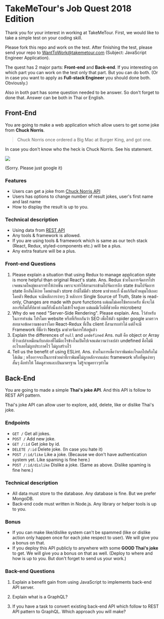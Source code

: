 # TakeMeTour's Job Quest 2018 Edition

Thank you for your interest in working at TakeMeTour. First, we would like to take a simple test on your coding skill.

Please fork this repo and work on the test. After finishing the test, please send your repo to WantToWork@takemetour.com (Subject: JavaScript Engineer Application).

The quest has 2 major parts: **Front-end** and **Back-end**. If you interesting on which part you can work on the test only that part. But you can do both. (Or in case you want to apply as **Full-stack Engineer** you should done both. Obviously.)

Also in both part has some question needed to be answer. So don't forget to done that. Answer can be both in Thai or English.

## Front-End

You are going to make a web application which allow users to get some joke from **Chuck Norris**.

> Chuck Norris once ordered a Big Mac at Burger King, and got one.

In case you don't know who the heck is Chuck Norris. See his statement.

![](https://blazepress.com/.image/c_limit%2Ccs_srgb%2Cq_auto:good%2Cw_620/MTI4OTk1Mjg4MDE3OTEzODY2/18.webp)

(Sorry. Please just google it)

### Features

- Users can get a joke from [Chuck Norris API](http://www.icndb.com/api/)
- Users has options to change number of result jokes, user's first name and last name
- How to display the result is up to you.

### Technical description

- Using data from [REST API](http://www.icndb.com/api/)
- Any tools & framework is allowed.
- If you are using tools & framework which is same as our tech stack (React, Redux, styled-components etc.) will be a plus.
- Any extra feature will be a plus.

### Front-end Questions

1. Please explain a situation that using Redux to manage application state is more helpful than original React's state.
   Ans. Redux ช่วยในการจัดการโปรเจคขนาดใหญ่ของเราทำให้ง่ายขึ้น เพราะจะทำให้สามารถข้ามไปจัดการอีก state ข้ามไปจัดการ state อีกอันได้ง่าย โดยผ่านตัว store ถ้ามีไม่มีตัว store มาช่วยละก็ นั้งแก้กันหัวหมุนไปเถอะ โดยตัว Redux จะมีหลักการง่ายๆ 3 หลักการ Single Source of Truth, State is read-only, Changes are made with pure functions แต่ผมไม่เคยใช้หรอกครับ พึ่งจะได้ลองจับไม่กี่สัปดาห์ ผมก็ยังนั้งเอ๋อไม่เข้าใจอยู่เลย แต่ผมมีเว็บดีที่ช่วยคือ microbenz
2. Why do we need "Server-Side Rendering". Please explain.
   Ans. ไว้สำหรับในการทำเช่น โปรโมท website หรือที่เรียกกันว่า SEO เพื่อให้ตัว spider google มาตรวจสอบเจอข้อความของเราโดย React-Redux ที่เป็น client ก็สามารถทำได้ แต่ก็จะมี Framework ที่ชื่อว่า Nextjs มาช่วยจัดการให้อยู่แล้ว
3. Explain the differences of `null` and `undefined`
   Ans. null คือ object or Array ที่ว่างเปล่าเหมือนกับกล่องที่ไม่มีอะไรข้างในเปิดไปเจอแต่ความว่างเปล่า undefined คือไม่มีอะไรเลยไม่ถูกประกาศไว้ ไม่ถูกสร้างไว้
4. Tell us the benefit of using ESLint.
   Ans. ช่วยในการเช็คว่าเราพิมพ์อะไรตกไปหรือไม่ได้เติม ; หรืออาจจะเป็นการช่วยด่าที่เราพิมพ์ไม่ถูกหลักจากแต่ละ framework หรือที่พูดง่ายๆสั้นๆ คือทำให้ โค้ดดูสวยและเป้นมาตรฐาน ไม่รู้จะพูดยาวๆทำไม

## Back-End

You are going to made a simple **Thai's joke API**. And this API is follow to REST API pattern.

Thai's joke API can allow user to explore, add, delete, like or dislike Thai's joke.

### Endpoints

- `GET /` Get all jokes.
- `POST /` Add new joke.
- `GET /:id` Get joke by id.
- `DELETE /:id` Delete joke. (In case you hate it)
- `POST /:id/like` Like a joke. (Because we don't have authentication system yet. Like spaming is fine here.)
- `POST /:id/dislike` Dislike a joke. (Same as above. Dislike spaming is fine here.)

### Technical description

- All data must store to the database. Any database is fine. But we prefer MongoDB.
- Back-end code must written in Node.js. Any library or helper tools is up to you.

### Bonus

- If you can make like/dislike system can't be spammed (like or dislike action only happen once for each joke respect to user). We will give you a bonus on that.
- If you deploy this API publicly to anywhere with some **GOOD Thai's joke** to get. We will give you a bonus on that as well. (Deploy to where and how is up to you. But don't forget to send us your work.)

### Back-end Questions

1. Explain a benefit gain from using JavaScript to implements back-end API server.

2. Explain what is a GraphQL?

3. If you have a task to convert existing back-end API which follow to REST API pattern to GraphQL. Which approach you will make?

